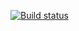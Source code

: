[![Build status](https://ci.appveyor.com/api/projects/status/86wfys3sy3ms8ecr/branch/master?svg=true)](https://ci.appveyor.com/project/AnastasiaIQA12/automation9-1/branch/master)
